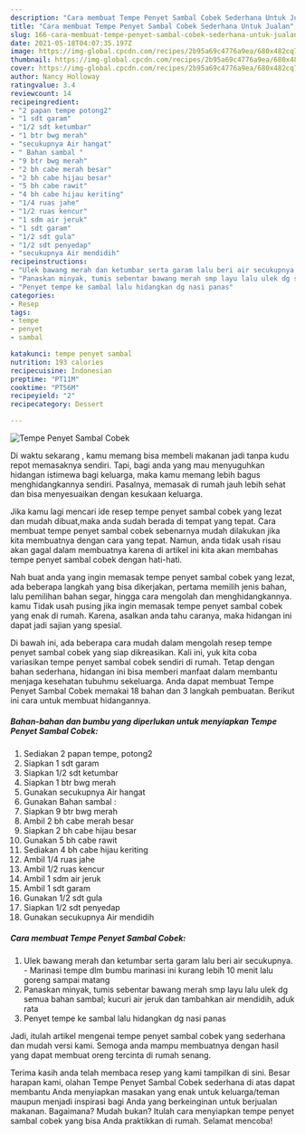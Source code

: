 ```yaml
---
description: "Cara membuat Tempe Penyet Sambal Cobek Sederhana Untuk Jualan"
title: "Cara membuat Tempe Penyet Sambal Cobek Sederhana Untuk Jualan"
slug: 166-cara-membuat-tempe-penyet-sambal-cobek-sederhana-untuk-jualan
date: 2021-05-18T04:07:35.197Z
image: https://img-global.cpcdn.com/recipes/2b95a69c4776a9ea/680x482cq70/tempe-penyet-sambal-cobek-foto-resep-utama.jpg
thumbnail: https://img-global.cpcdn.com/recipes/2b95a69c4776a9ea/680x482cq70/tempe-penyet-sambal-cobek-foto-resep-utama.jpg
cover: https://img-global.cpcdn.com/recipes/2b95a69c4776a9ea/680x482cq70/tempe-penyet-sambal-cobek-foto-resep-utama.jpg
author: Nancy Holloway
ratingvalue: 3.4
reviewcount: 14
recipeingredient:
- "2 papan tempe potong2"
- "1 sdt garam"
- "1/2 sdt ketumbar"
- "1 btr bwg merah"
- "secukupnya Air hangat"
- " Bahan sambal "
- "9 btr bwg merah"
- "2 bh cabe merah besar"
- "2 bh cabe hijau besar"
- "5 bh cabe rawit"
- "4 bh cabe hijau keriting"
- "1/4 ruas jahe"
- "1/2 ruas kencur"
- "1 sdm air jeruk"
- "1 sdt garam"
- "1/2 sdt gula"
- "1/2 sdt penyedap"
- "secukupnya Air mendidih"
recipeinstructions:
- "Ulek bawang merah dan ketumbar serta garam lalu beri air secukupnya. Marinasi tempe dlm bumbu marinasi ini kurang lebih 10 menit lalu goreng sampai matang"
- "Panaskan minyak, tumis sebentar bawang merah smp layu lalu ulek dg semua bahan sambal; kucuri air jeruk dan tambahkan air mendidih, aduk rata"
- "Penyet tempe ke sambal lalu hidangkan dg nasi panas"
categories:
- Resep
tags:
- tempe
- penyet
- sambal

katakunci: tempe penyet sambal 
nutrition: 193 calories
recipecuisine: Indonesian
preptime: "PT11M"
cooktime: "PT56M"
recipeyield: "2"
recipecategory: Dessert

---
```



![Tempe Penyet Sambal Cobek](https://img-global.cpcdn.com/recipes/2b95a69c4776a9ea/680x482cq70/tempe-penyet-sambal-cobek-foto-resep-utama.jpg)

Di waktu  sekarang , kamu memang bisa membeli makanan jadi tanpa kudu repot memasaknya sendiri. Tapi, bagi anda yang mau menyuguhkan hidangan istimewa bagi keluarga, maka kamu memang lebih bagus menghidangkannya sendiri. Pasalnya, memasak di rumah jauh lebih sehat dan bisa menyesuaikan dengan kesukaan keluarga.

Jika kamu lagi mencari ide resep tempe penyet sambal cobek yang lezat dan mudah dibuat,maka anda sudah berada di tempat yang tepat. Cara membuat tempe penyet sambal cobek  sebenarnya mudah dilakukan jika kita membuatnya dengan cara yang tepat. Namun, anda tidak usah risau akan gagal dalam membuatnya 
karena di artikel ini kita akan membahas tempe penyet sambal cobek dengan hati-hati.  



Nah buat anda yang ingin memasak tempe penyet sambal cobek yang lezat, ada beberapa langkah yang bisa dikerjakan, pertama memilih jenis bahan, lalu pemilihan bahan segar, hingga cara mengolah dan menghidangkannya. kamu Tidak usah pusing jika ingin memasak tempe penyet sambal cobek yang enak di rumah. Karena, asalkan anda  tahu caranya, maka hidangan ini dapat jadi sajian yang spesial.

Di bawah ini, ada beberapa cara mudah dalam mengolah resep tempe penyet sambal cobek yang siap dikreasikan. Kali ini, yuk kita coba variasikan tempe penyet sambal cobek sendiri di rumah. Tetap dengan bahan sederhana, hidangan ini bisa memberi manfaat dalam membantu menjaga kesehatan tubuhmu sekeluarga. Anda dapat membuat Tempe Penyet Sambal Cobek memakai 18 bahan dan 3 langkah pembuatan. Berikut ini cara untuk membuat hidangannya.

<!--inarticleads1-->

##### Bahan-bahan dan bumbu yang diperlukan untuk menyiapkan Tempe Penyet Sambal Cobek:

1. Sediakan 2 papan tempe, potong2
1. Siapkan 1 sdt garam
1. Siapkan 1/2 sdt ketumbar
1. Siapkan 1 btr bwg merah
1. Gunakan secukupnya Air hangat
1. Gunakan  Bahan sambal :
1. Siapkan 9 btr bwg merah
1. Ambil 2 bh cabe merah besar
1. Siapkan 2 bh cabe hijau besar
1. Gunakan 5 bh cabe rawit
1. Sediakan 4 bh cabe hijau keriting
1. Ambil 1/4 ruas jahe
1. Ambil 1/2 ruas kencur
1. Ambil 1 sdm air jeruk
1. Ambil 1 sdt garam
1. Gunakan 1/2 sdt gula
1. Siapkan 1/2 sdt penyedap
1. Gunakan secukupnya Air mendidih




<!--inarticleads2-->

##### Cara membuat Tempe Penyet Sambal Cobek:

1. Ulek bawang merah dan ketumbar serta garam lalu beri air secukupnya. - Marinasi tempe dlm bumbu marinasi ini kurang lebih 10 menit lalu goreng sampai matang
1. Panaskan minyak, tumis sebentar bawang merah smp layu lalu ulek dg semua bahan sambal; kucuri air jeruk dan tambahkan air mendidih, aduk rata
1. Penyet tempe ke sambal lalu hidangkan dg nasi panas




Jadi, itulah artikel mengenai  tempe penyet sambal cobek  yang sederhana dan mudah versi kami. Semoga anda mampu membuatnya dengan hasil yang dapat membuat oreng tercinta di rumah senang. 

Terima kasih anda telah membaca resep yang kami tampilkan di sini. Besar harapan kami, olahan  Tempe Penyet Sambal Cobek sederhana di atas dapat membantu Anda menyiapkan masakan yang enak untuk keluarga/teman maupun menjadi inspirasi bagi Anda yang berkeinginan untuk berjualan makanan. Bagaimana? Mudah bukan? Itulah cara menyiapkan tempe penyet sambal cobek yang bisa Anda praktikkan di rumah. Selamat mencoba!

